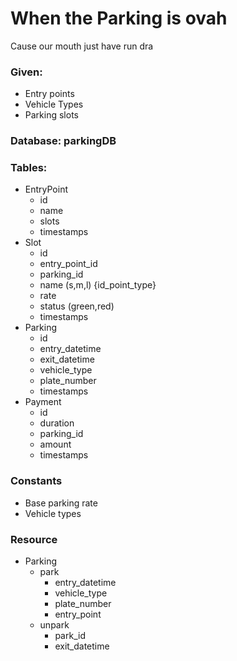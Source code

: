 # When the Parking is ovah
Cause our mouth just have run dra

### Given:
* Entry points
* Vehicle Types
* Parking slots

### Database: parkingDB
### Tables:
 * EntryPoint
   * id
   * name
   * slots
   * timestamps
 * Slot
   * id
   * entry_point_id
   * parking_id
   * name (s,m,l) {id_point_type}
   * rate
   * status (green,red)
   * timestamps
 * Parking
   * id
   * entry_datetime
   * exit_datetime
   * vehicle_type
   * plate_number
   * timestamps
 * Payment
   * id
   * duration
   * parking_id
   * amount
   * timestamps

### Constants
* Base parking rate
* Vehicle types

### Resource
* Parking
  * park
    * entry_datetime
    * vehicle_type
    * plate_number
    * entry_point
  * unpark
    * park_id
    * exit_datetime
    
